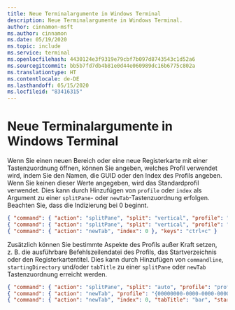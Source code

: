 ```yaml
---
title: Neue Terminalargumente in Windows Terminal
description: Neue Terminalargumente in Windows Terminal.
author: cinnamon-msft
ms.author: cinnamon
ms.date: 05/19/2020
ms.topic: include
ms.service: terminal
ms.openlocfilehash: 4430124e3f9319e79cbf7b097d8743543c1d52a6
ms.sourcegitcommit: bb5b7fd7db4b81e0d44e060989dc16b6775c802a
ms.translationtype: HT
ms.contentlocale: de-DE
ms.lasthandoff: 05/15/2020
ms.locfileid: "83416315"
---
```

# <a name="new-terminal-arguments-in-the-windows-terminal"></a>Neue Terminalargumente in Windows Terminal

Wenn Sie einen neuen Bereich oder eine neue Registerkarte mit einer Tastenzuordnung öffnen, können Sie angeben, welches Profil verwendet wird, indem Sie den Namen, die GUID oder den Index des Profils angeben. Wenn Sie keinen dieser Werte angegeben, wird das Standardprofil verwendet. Dies kann durch Hinzufügen von `profile` oder `index` als Argument zu einer `splitPane`- oder `newTab`-Tastenzuordnung erfolgen. Beachten Sie, dass die Indizierung bei 0 beginnt.

```json
{ "command": { "action": "splitPane", "split": "vertical", "profile": "profile1" }, "keys": "ctrl+a" },
{ "command": { "action": "splitPane", "split": "vertical", "profile": "{00000000-0000-0000-0000-000000000000}" }, "keys": "ctrl+b" },
{ "command": { "action": "newTab", "index": 0 }, "keys": "ctrl+c" }
```

Zusätzlich können Sie bestimmte Aspekte des Profils außer Kraft setzen, z. B. die ausführbare Befehlszeilendatei des Profils, das Startverzeichnis oder den Registerkartentitel. Dies kann durch Hinzufügen von `commandline`, `startingDirectory` und/oder `tabTitle` zu einer `splitPane` oder `newTab` Tastenzuordnung erreicht werden.

```json
{ "command": { "action": "splitPane", "split": "auto", "profile": "profile1", "commandline": "foo.exe" }, "keys": "ctrl+a" },
{ "command": { "action": "newTab", "profile": "{00000000-0000-0000-0000-000000000000}", "startingDirectory": "C:\\foo" }, "keys": "ctrl+b" },
{ "command": { "action": "newTab", "index": 0, "tabTitle": "bar", "startingDirectory": "C:\\foo", "commandline": "foo.exe" }, "keys": "ctrl+c" }
```
